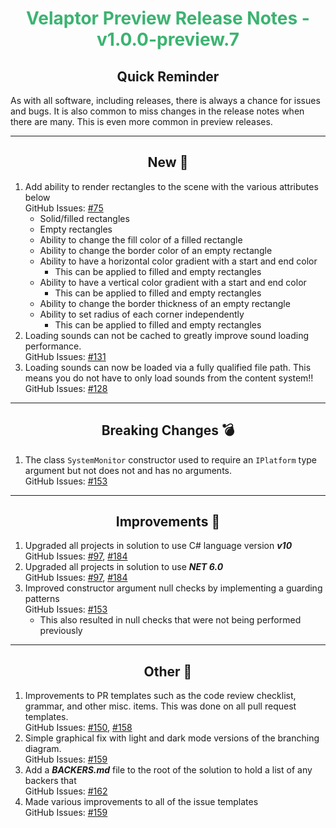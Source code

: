 <h1 align="center" style='color:mediumseagreen;font-weight:bold'>Velaptor Preview Release Notes - v1.0.0-preview.7</h1>

<h2 align="center" style='font-weight:bold'>Quick Reminder</h2>

As with all software, including releases, there is always a chance for issues and bugs.  It is also common to miss changes in the release notes when there are many.  This is even more common in preview releases.

---

<h2 style="font-weight:bold" align="center">New 🎉</h2>

1. Add ability to render rectangles to the scene with the various attributes below  
   GitHub Issues: [#75](https://github.com/KinsonDigital/Velaptor/issues/75)
   - Solid/filled rectangles
   - Empty rectangles
   - Ability to change the fill color of a filled rectangle
   - Ability to change the border color of an empty rectangle
   - Ability to have a horizontal color gradient with a start and end color
     - This can be applied to filled and empty rectangles
   - Ability to have a vertical color gradient with a start and end color
     - This can be applied to filled and empty rectangles
   - Ability to change the border thickness of an empty rectangle
   - Ability to set radius of each corner independently
     - This can be applied to filled and empty rectangles
2. Loading sounds can not be cached to greatly improve sound loading performance.  
   GitHub Issues: [#131](https://github.com/KinsonDigital/Velaptor/issues/131)
3. Loading sounds can now be loaded via a fully qualified file path.  This means you do not have to only load sounds from the content system!!  
   GitHub Issues: [#128](https://github.com/KinsonDigital/Velaptor/issues/128)

---

<h2 style="font-weight:bold" align="center">Breaking Changes 💣</h2>

1. The class `SystemMonitor` constructor used to require an `IPlatform` type argument but not does not and has no arguments.  
   GitHub Issues: [#153](https://github.com/KinsonDigital/Velaptor/issues/153)

---

<h2 style="font-weight:bold" align="center">Improvements 🌟</h2>

1. Upgraded all projects in solution to use C# language version **_v10_**  
   GitHub Issues: [#97](https://github.com/KinsonDigital/Velaptor/issues/97), [#184](https://github.com/KinsonDigital/Velaptor/issues/184)
2. Upgraded all projects in solution to use **_NET 6.0_**  
   GitHub Issues: [#97](https://github.com/KinsonDigital/Velaptor/issues/97), [#184](https://github.com/KinsonDigital/Velaptor/issues/184)
1. Improved constructor argument null checks by implementing a guarding patterns  
   GitHub Issues: [#153](https://github.com/KinsonDigital/Velaptor/issues/153)
   - This also resulted in null checks that were not being performed previously

---

<h2 style="font-weight:bold" align="center">Other 👏</h2>

1. Improvements to PR templates such as the code review checklist, grammar, and other misc. items.  This was done on all pull request templates.  
   GitHub Issues: [#150](https://github.com/KinsonDigital/Velaptor/issues/150), [#158](https://github.com/KinsonDigital/Velaptor/issues/158)
2. Simple graphical fix with light and dark mode versions of the branching diagram.  
   GitHub Issues: [#159](https://github.com/KinsonDigital/Velaptor/issues/159)
3. Add a **_BACKERS.md_** file to the root of the solution to hold a list of any backers that  
   GitHub Issues: [#162](https://github.com/KinsonDigital/Velaptor/issues/162)
4. Made various improvements to all of the issue templates  
   GitHub Issues: [#159](https://github.com/KinsonDigital/Velaptor/issues/159)